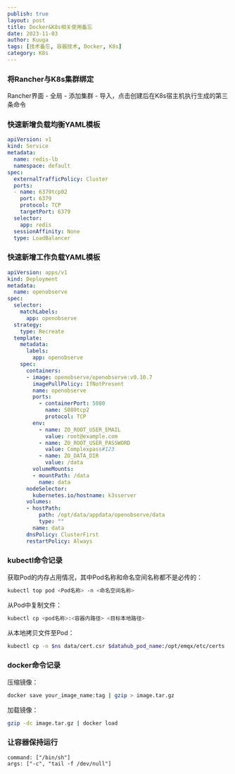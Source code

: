 ```yaml
---
publish: true
layout: post
title: Docker&K8s相关使用备忘
date: 2023-11-03
author: Kuuga
tags: [技术备忘, 容器技术, Docker, K8s]
category: K8s
---
```

### 将Rancher与K8s集群绑定

Rancher界面 - 全局 - 添加集群 - 导入，点击创建后在K8s宿主机执行生成的第三条命令

### 快速新增负载均衡YAML模板

```yaml
apiVersion: v1  
kind: Service  
metadata:  
  name: redis-lb  
  namespace: default  
spec:  
  externalTrafficPolicy: Cluster  
  ports:  
  - name: 6379tcp02  
    port: 6379  
    protocol: TCP  
    targetPort: 6379  
  selector:  
    app: redis  
  sessionAffinity: None  
  type: LoadBalancer
```

### 快速新增工作负载YAML模板
```yaml
apiVersion: apps/v1  
kind: Deployment  
metadata:  
  name: openobserve  
spec:  
  selector:  
    matchLabels:  
      app: openobserve  
  strategy:  
    type: Recreate  
  template:  
    metadata:  
      labels:  
        app: openobserve  
    spec:  
      containers:  
      - image: openobserve/openobserve:v0.10.7  
        imagePullPolicy: IfNotPresent  
        name: openobserve  
        ports:  
          - containerPort: 5080  
            name: 5080tcp2  
            protocol: TCP  
        env:  
          - name: ZO_ROOT_USER_EMAIL  
            value: root@example.com  
          - name: ZO_ROOT_USER_PASSWORD  
            value: Complexpass#123  
          - name: ZO_DATA_DIR  
            value: /data  
        volumeMounts:
        - mountPath: /data
          name: data       
      nodeSelector:
        kubernetes.io/hostname: k3sserver              
      volumes:
      - hostPath:
          path: /opt/data/appdata/openobserve/data
          type: ""
        name: data              
      dnsPolicy: ClusterFirst  
      restartPolicy: Always  
```

###  kubectl命令记录

获取Pod的内存占用情况，其中Pod名称和命名空间名称都不是必传的：
```bash
kubectl top pod <Pod名称> -n <命名空间名称>
```

从Pod中复制文件：
```bash
kubectl cp <pod名称>:<容器内路径> <目标本地路径>
```

从本地拷贝文件至Pod：
```bash
kubectl cp -n $ns data/cert.csr $datahub_pod_name:/opt/emqx/etc/certs
```

### docker命令记录

压缩镜像：
```bash
docker save your_image_name:tag | gzip > image.tar.gz
```

加载镜像：
```bash
gzip -dc image.tar.gz | docker load
```

### 让容器保持运行
```plaintext
command: ["/bin/sh"]
args: ["-c", "tail -f /dev/null"]
```